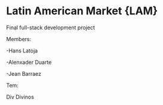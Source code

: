 # Latin American Market {LAM}
Final full-stack development project

Members:

 -Hans Latoja
 
 -Alenxader Duarte
 
 -Jean Barraez

Tem:

Div Divinos

